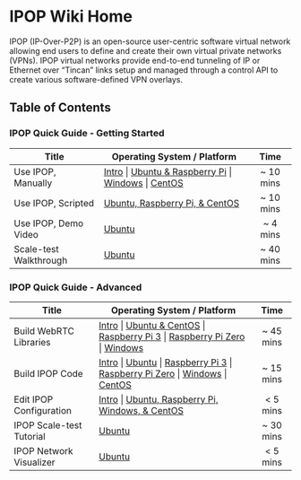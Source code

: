 # IPOP Wiki Home

IPOP (IP-Over-P2P) is an open-source user-centric software virtual network allowing end users to define and create their own virtual private networks (VPNs). IPOP virtual networks provide end-to-end tunneling of IP or Ethernet over “Tincan” links setup and managed through a control API to create various software-defined VPN overlays.

## Table of Contents

### IPOP Quick Guide - Getting Started

| Title | Operating System / Platform | Time |
|---|---|:---:|
| Use IPOP, Manually | [Intro](Use-IPOP,-Intro) \| [Ubuntu & Raspberry Pi](Use-IPOP-on-Ubuntu-and-Raspberry-Pi,-Manually) \| [Windows](Use-IPOP-on-Windows,-Manually) \| [CentOS](Use-IPOP-on-CentOS,-Manually) | ~ 10 mins |
| Use IPOP, Scripted | [Ubuntu, Raspberry Pi, & CentOS](Use-IPOP-on-Ubuntu,-Raspberry-Pi-and-CentOS,-Scripted) | ~ 10 mins |
| Use IPOP, Demo Video | [Ubuntu](https://screencast-o-matic.com/watch/cbjXbPlmdl) | ~ 4 mins |
| Scale-test Walkthrough | [Ubuntu](IPOP-Scale-test-Walkthrough) | ~ 40 mins |

### IPOP Quick Guide - Advanced

| Title | Operating System / Platform | Time |
|---|---|:---:|
| Build WebRTC Libraries | [Intro](Build-WebRTC-Libraries,-Intro) \| [Ubuntu & CentOS](Build-WebRTC-Libraries-for-Linux) \| [Raspberry Pi 3](Build-WebRTC-Libraries-for-Raspberry-Pi-3-(Cross-compile-on-Ubuntu)) \| [Raspberry Pi Zero](Build-WebRTC-Libraries-for-Raspberry-Pi-Zero-(Cross-compile-on-Ubuntu)) \| [Windows](Build-WebRTC-Libraries-for-Windows) |  ~ 45 mins |
| Build IPOP Code | [Intro](Build-IPOP,-Intro) \| [Ubuntu](Build-IPOP-for-Ubuntu) \| [Raspberry Pi 3](Build-IPOP-for-Raspbian-on-Raspberry-Pi-3) \| [Raspberry Pi Zero](Build-IPOP-for-Raspbian-on-Raspberry-Pi-Zero) \| [Windows](Build-IPOP-for-Windows) \| [CentOS](Build-IPOP-for-CentOS) | ~ 15 mins |
| Edit IPOP Configuration | [Intro](Configuration,-Intro) \| [Ubuntu, Raspberry Pi, Windows, & CentOS](Configuration) | < 5 mins |
| IPOP Scale-test Tutorial | [Ubuntu](Introduction-to-the-Scale-Test-Script-Usage) | ~ 30 mins |
| IPOP Network Visualizer | [Ubuntu](IPOP-Network-Visualizer) | < 5 mins |